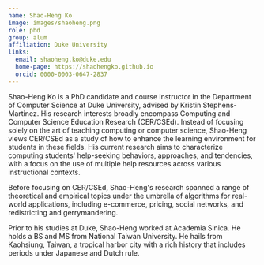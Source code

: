 ```yaml
---
name: Shao-Heng Ko
image: images/shaoheng.png
role: phd
group: alum
affiliation: Duke University
links:
  email: shaoheng.ko@duke.edu
  home-page: https://shaohengko.github.io
  orcid: 0000-0003-0647-2837
---
```


Shao-Heng Ko is a PhD candidate and course instructor in the Department of Computer Science at Duke University, advised by Kristin Stephens-Martinez. His research interests broadly encompass Computing and Computer Science Education Research (CER/CSEd). Instead of focusing solely on the art of teaching computing or computer science, Shao-Heng views CER/CSEd as a study of how to enhance the learning environment for students in these fields. His current research aims to characterize computing students' help-seeking behaviors, approaches, and tendencies, with a focus on the use of multiple help resources across various instructional contexts.

Before focusing on CER/CSEd, Shao-Heng's research spanned a range of theoretical and empirical topics under the umbrella of algorithms for real-world applications, including e-commerce, pricing, social networks, and redistricting and gerrymandering. 

Prior to his studies at Duke, Shao-Heng worked at Academia Sinica. He holds a BS and MS from National Taiwan University. He hails from Kaohsiung, Taiwan, a tropical harbor city with a rich history that includes periods under Japanese and Dutch rule.

